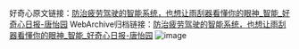 好奇心原文链接：[防治疲劳驾驶的智能系统，也想让雨刮器看懂你的眼神_智能_好奇心日报-唐怡园](https://www.qdaily.com/articles/9434.html)
WebArchive归档链接：[防治疲劳驾驶的智能系统，也想让雨刮器看懂你的眼神_智能_好奇心日报-唐怡园](http://web.archive.org/web/20190623154251/https://www.qdaily.com/articles/9434.html)
![image](http://ww3.sinaimg.cn/large/007d5XDply1g3vf7tfwa4j30u02q41kx)